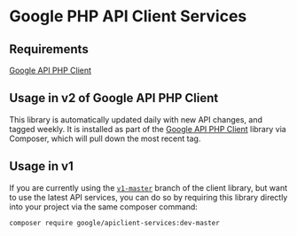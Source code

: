 Google PHP API Client Services
==============================

## Requirements

[Google API PHP Client](https://github.com/googleapis/google-api-php-client/releases)

## Usage in v2 of Google API PHP Client

This library is automatically updated daily with new API changes, and tagged weekly.
It is installed as part of the
[Google API PHP Client](https://github.com/googleapis/google-api-php-client/releases)
library via Composer, which will pull down the most recent tag.

## Usage in v1

If you are currently using the [`v1-master`](https://github.com/googleapis/google-api-php-client/tree/v1-master)
branch of the client library, but want to use the latest API services, you can
do so by requiring this library directly into your project via the same composer command:

```sh
composer require google/apiclient-services:dev-master
```
